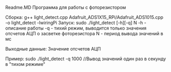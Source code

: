 Readme.MD
Программа для работы с фоторезистором

Сборка:
g++ light_detect.cpp Adafruit_ADS1X15_RPi/Adafruit_ADS1015.cpp -o light_detect -lwiringPi
Запуск:
sudo ./light_detect [-h][-q] N
-h - описание работы
-q - тихий режим, выводится только значения отсчетов АЦП о засветке фоторезистора
N - период вывода значений в мс

Выходные данные: 
Значение отсчетов АЦП 

Пример: 
sudo ./light_detect -q 1000 //Вывод значений один раз в секунду в "тихом режиме"
 